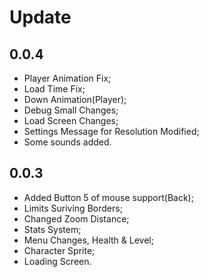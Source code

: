 # Update

## 0.0.4
- Player Animation Fix;
- Load Time Fix;
- Down Animation(Player);
- Debug Small Changes;
- Load Screen Changes;
- Settings Message for Resolution Modified;
- Some sounds added.

## 0.0.3
- Added Button 5 of mouse support(Back);
- Limits Suriving Borders;
- Changed Zoom Distance;
- Stats System;
- Menu Changes, Health & Level;
- Character Sprite;
- Loading Screen.
